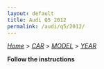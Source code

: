 ```yaml
---
layout: default
title: Audi Q5 2012
permalink: /audi/q5/2012/
---
```

[*Home*](/) > [*CAR*](/car/) > [*MODEL*](/car/model/) > [*YEAR*](/car/model/year/)

**Follow the instructions**